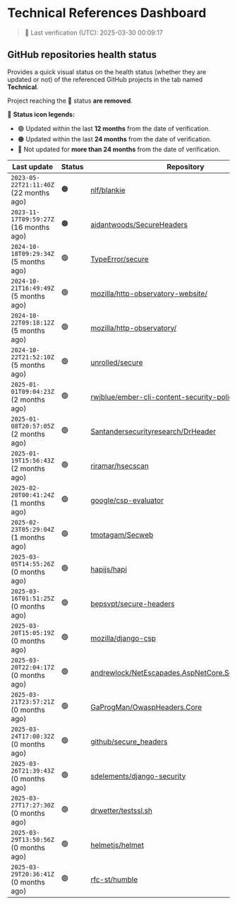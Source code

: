 
# Technical References Dashboard

> 📅 Last verification (UTC): 2025-03-30 00:09:17

## GitHub repositories health status

Provides a quick visual status on the health status (whether they are updated or not) of the referenced GitHub projects in the tab named **Technical**.

Project reaching the :red_circle: status **are removed**.

:speech_balloon: **Status icon legends:**

* :green_circle: Updated within the last **12 months** from the date of verification.
* :orange_circle: Updated within the last **24 months** from the date of verification.
* :red_circle: Not updated for **more than 24 months** from the date of verification.

| Last update | Status | Repository |
| --- | --- | --- |
| `2023-05-22T21:11:40Z` (22 months ago) | :orange_circle: | [nlf/blankie](https://github.com/nlf/blankie) |
| `2023-11-17T09:59:27Z` (16 months ago) | :orange_circle: | [aidantwoods/SecureHeaders](https://github.com/aidantwoods/SecureHeaders) |
| `2024-10-18T09:29:34Z` (5 months ago) | :green_circle: | [TypeError/secure](https://github.com/TypeError/secure) |
| `2024-10-21T16:49:49Z` (5 months ago) | :green_circle: | [mozilla/http-observatory-website/](https://github.com/mozilla/http-observatory-website/) |
| `2024-10-22T09:18:12Z` (5 months ago) | :green_circle: | [mozilla/http-observatory/](https://github.com/mozilla/http-observatory/) |
| `2024-10-22T21:52:10Z` (5 months ago) | :green_circle: | [unrolled/secure](https://github.com/unrolled/secure) |
| `2025-01-01T09:04:23Z` (2 months ago) | :green_circle: | [rwjblue/ember-cli-content-security-policy/](https://github.com/rwjblue/ember-cli-content-security-policy/) |
| `2025-01-08T20:57:05Z` (2 months ago) | :green_circle: | [Santandersecurityresearch/DrHeader](https://github.com/Santandersecurityresearch/DrHeader) |
| `2025-01-19T15:56:43Z` (2 months ago) | :green_circle: | [riramar/hsecscan](https://github.com/riramar/hsecscan) |
| `2025-02-20T00:41:24Z` (1 months ago) | :green_circle: | [google/csp-evaluator](https://github.com/google/csp-evaluator) |
| `2025-02-23T05:29:04Z` (1 months ago) | :green_circle: | [tmotagam/Secweb](https://github.com/tmotagam/Secweb) |
| `2025-03-05T14:55:26Z` (0 months ago) | :green_circle: | [hapijs/hapi](https://github.com/hapijs/hapi) |
| `2025-03-16T01:51:25Z` (0 months ago) | :green_circle: | [bepsvpt/secure-headers](https://github.com/bepsvpt/secure-headers) |
| `2025-03-20T15:05:19Z` (0 months ago) | :green_circle: | [mozilla/django-csp](https://github.com/mozilla/django-csp) |
| `2025-03-20T22:04:17Z` (0 months ago) | :green_circle: | [andrewlock/NetEscapades.AspNetCore.SecurityHeaders](https://github.com/andrewlock/NetEscapades.AspNetCore.SecurityHeaders) |
| `2025-03-21T23:57:21Z` (0 months ago) | :green_circle: | [GaProgMan/OwaspHeaders.Core](https://github.com/GaProgMan/OwaspHeaders.Core) |
| `2025-03-24T17:00:32Z` (0 months ago) | :green_circle: | [github/secure_headers](https://github.com/github/secure_headers) |
| `2025-03-26T21:39:43Z` (0 months ago) | :green_circle: | [sdelements/django-security](https://github.com/sdelements/django-security) |
| `2025-03-27T17:27:30Z` (0 months ago) | :green_circle: | [drwetter/testssl.sh](https://github.com/drwetter/testssl.sh) |
| `2025-03-29T13:50:56Z` (0 months ago) | :green_circle: | [helmetjs/helmet](https://github.com/helmetjs/helmet) |
| `2025-03-29T20:36:41Z` (0 months ago) | :green_circle: | [rfc-st/humble](https://github.com/rfc-st/humble) |

